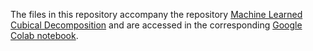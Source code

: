 The files in this repository accompany the repository [Machine Learned Cubical Decomposition](https://github.com/begelb/MLCD) and are accessed in the corresponding [Google Colab notebook](https://colab.research.google.com/drive/1teYPxaoI0IuQCSlEQuJ9zy43vhqGUqWD#scrollTo=aAdkak2437o-). 
